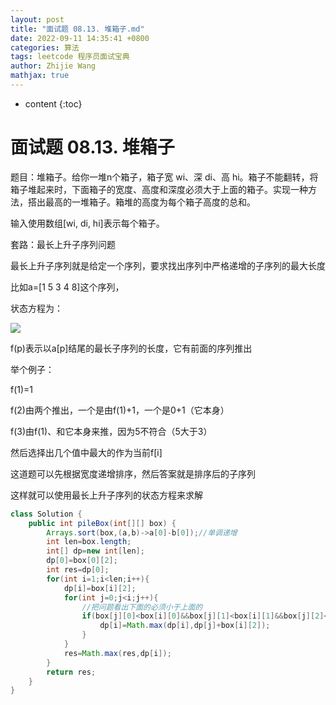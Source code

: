 ```yaml
---
layout: post
title: "面试题 08.13. 堆箱子.md"
date: 2022-09-11 14:35:41 +0800
categories: 算法
tags: leetcode 程序员面试宝典
author: Zhijie Wang
mathjax: true
---
```



* content
{:toc}














# 面试题 08.13. 堆箱子

题目：堆箱子。给你一堆n个箱子，箱子宽 wi、深 di、高 hi。箱子不能翻转，将箱子堆起来时，下面箱子的宽度、高度和深度必须大于上面的箱子。实现一种方法，搭出最高的一堆箱子。箱堆的高度为每个箱子高度的总和。

输入使用数组[wi, di, hi]表示每个箱子。

套路：最长上升子序列问题

最长上升子序列就是给定一个序列，要求找出序列中严格递增的子序列的最大长度

比如a=[1 5 3 4 8]这个序列，

状态方程为：

![](D:/下载/youdaonote-pull-master/youdaonote-pull-master/youdaonote/youdaonote-images/WEBRESOURCE5f14c272fc833c7c3bb36a8a0894a869.png)

f(p)表示以a[p]结尾的最长子序列的长度，它有前面的序列推出

举个例子：

f(1)=1

f(2)由两个推出，一个是由f(1)+1，一个是0+1（它本身）

f(3)由f(1)、和它本身来推，因为5不符合（5大于3）

然后选择出几个值中最大的作为当前f[i]

这道题可以先根据宽度递增排序，然后答案就是排序后的子序列

这样就可以使用最长上升子序列的状态方程来求解

```java
class Solution {
    public int pileBox(int[][] box) {
        Arrays.sort(box,(a,b)->a[0]-b[0]);//单调递增
        int len=box.length;
        int[] dp=new int[len];
        dp[0]=box[0][2];
        int res=dp[0];
        for(int i=1;i<len;i++){
            dp[i]=box[i][2];
            for(int j=0;j<i;j++){
                //把问题看出下面的必须小于上面的
                if(box[j][0]<box[i][0]&&box[j][1]<box[i][1]&&box[j][2]<box[i][2]){
                    dp[i]=Math.max(dp[i],dp[j]+box[i][2]);
                }
            }
            res=Math.max(res,dp[i]);
        }
        return res;  
    }
}
```
